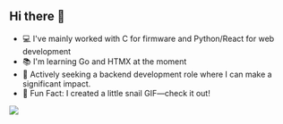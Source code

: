 ## Hi there 👋

- 💻 I've mainly worked with C for firmware and Python/React for web development
- 📚 I'm learning Go and HTMX at the moment
- 📢 Actively seeking a backend development role where I can make a significant impact.
- 🐌 Fun Fact: I created a little snail GIF—check it out!

<img src="https://media.discordapp.net/attachments/347792124017901571/1141600622991396935/snail_animated.gif?ex=66bedfee&is=66bd8e6e&hm=11bfb2fa291e10f8ae6a0d0c02e5ddf3f37d7f613eba61d5337d2b2c23513e06&=&width=200&height=200" />

<!--
**chigges/chigges** is a ✨ _special_ ✨ repository because its `README.md` (this file) appears on your GitHub profile.

Here are some ideas to get you started:

- 🔭 I’m currently working on ...
- 🌱 I’m currently learning ...
- 👯 I’m looking to collaborate on ...
- 🤔 I’m looking for help with ...
- 💬 Ask me about ...
- 📫 How to reach me: ...
- 😄 Pronouns: ...
- ⚡ Fun fact: ...
-->

